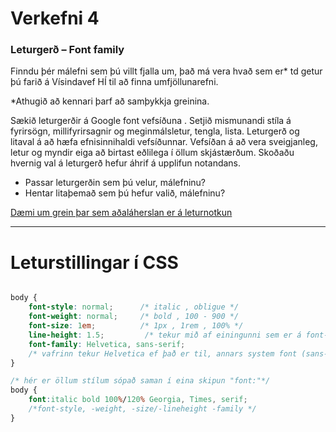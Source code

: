 # Verkefni 4 

### Leturgerð – Font family

Finndu þér málefni sem þú villt fjalla um, það má vera hvað sem er* td getur þú farið á Vísindavef HÍ til að finna umfjöllunarefni. 

*Athugið að kennari þarf að samþykkja greinina.  

Sækið leturgerðir á Google font vefsíðuna .  Setjið mismunandi stíla á fyrirsögn, millifyrirsagnir og meginmálsletur, tengla, lista.  Leturgerð og litaval á að hæfa efnisinnihaldi vefsíðunnar. Vefsíðan á að vera sveigjanleg, letur og myndir eiga að birtast eðlilega í öllum skjástærðum. 
Skoðaðu hvernig val á leturgerð hefur áhrif á upplifun notandans.  

* Passar leturgerðin sem þú velur, málefninu?  
* Hentar litaþemað sem þú hefur valið, málefninu?

[Dæmi um grein þar sem aðaláherslan er á leturnotkun](/V-4/img/Readme.md)

---

# Leturstillingar í CSS

```CSS

body {
    font-style: normal;      /* italic , obligue */
    font-weight: normal;     /* bold , 100 - 900 */
    font-size: 1em;          /* 1px , 1rem , 100% */
    line-height: 1.5;         /* tekur mið af einingunni sem er á font-size, staðlað 1.3 */
    font-family: Helvetica, sans-serif; 
    /* vafrinn tekur Helvetica ef það er til, annars system font (sans-serif) */ 
}

/* hér er öllum stílum sópað saman í eina skipun "font:"*/
body {
    font:italic bold 100%/120% Georgia, Times, serif;
    /*font-style, -weight, -size/-lineheight -family */
}



```